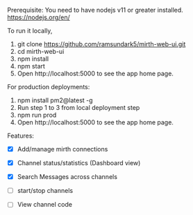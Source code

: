 Prerequisite:
 You need to have nodejs v11 or greater installed. https://nodejs.org/en/


To run it locally, 
1. git clone https://github.com/ramsundark5/mirth-web-ui.git
2. cd mirth-web-ui
3. npm install
4. npm start
5. Open http://localhost:5000 to see the app home page.


For production deployments:
1. npm install pm2@latest -g
2. Run step 1 to 3 from local deployment step
3. npm run prod 
4. Open http://localhost:5000 to see the app home page.


Features:

- [x] Add/manage mirth connections
- [x] Channel status/statistics (Dashboard view)
- [x] Search Messages across channels
- [ ] start/stop channels
- [ ] View channel code




